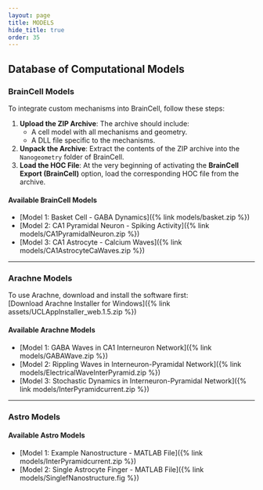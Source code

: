 ```yaml
---
layout: page
title: MODELS
hide_title: true
order: 35
---
```


## Database of Computational Models

### BrainCell Models

To integrate custom mechanisms into BrainCell, follow these steps:

1. **Upload the ZIP Archive**: The archive should include:
   - A cell model with all mechanisms and geometry.
   - A DLL file specific to the mechanisms.
2. **Unpack the Archive**: Extract the contents of the ZIP archive into the `Nanogeometry` folder of BrainCell.
3. **Load the HOC File**: At the very beginning of activating the **BrainCell Export (BrainCell)** option, load the corresponding HOC file from the archive.

#### Available BrainCell Models
- [Model 1: Basket Cell - GABA Dynamics]({% link models/basket.zip %})
- [Model 2: CA1 Pyramidal Neuron - Spiking Activity]({% link models/CA1PyramidalNeuron.zip %})
- [Model 3: CA1 Astrocyte - Calcium Waves]({% link models/CA1AstrocyteCaWaves.zip %})

---

### Arachne Models

To use Arachne, download and install the software first:  
[Download Arachne Installer for Windows]({% link assets/UCLAppInstaller_web.1.5.zip %})

#### Available Arachne Models
- [Model 1: GABA Waves in CA1 Interneuron Network]({% link models/GABAWave.zip %})
- [Model 2: Rippling Waves in Interneuron-Pyramidal Network]({% link models/ElectricalWaveInterPyramid.zip %})
- [Model 3: Stochastic Dynamics in Interneuron-Pyramidal Network]({% link models/InterPyramidcurrent.zip %})

---

### Astro Models

#### Available Astro Models
- [Model 1: Example Nanostructure - MATLAB File]({% link models/InterPyramidcurrent.zip %})
- [Model 2: Single Astrocyte Finger - MATLAB File]({% link models/SinglefNanostructure.fig %})
